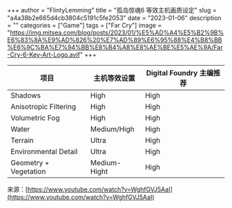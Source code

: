 +++
author = "FlintyLemming"
title = "孤岛惊魂6 等效主机画质设定"
slug = "a4a38b2e665d4cb3804c5191c5fe2053"
date = "2023-01-06"
description = ""
categories = ["Game"]
tags = ["Far Cry"]
image = "https://img.mitsea.com/blog/posts/2023/01/%E5%AD%A4%E5%B2%9B%E6%83%8A%E9%AD%826%20%E7%AD%89%E6%95%88%E4%B8%BB%E6%9C%BA%E7%94%BB%E8%B4%A8%E8%AE%BE%E5%AE%9A/Far-Cry-6-Key-Art-Logo.avif"
+++

| 项目 | 主机等效设置 | Digital Foundry 主编推荐 |
| --- | --- | --- |
| Shadows | High | High |
| Anisotropic Filtering | High | High |
| Volumetric Fog | High | High |
| Water | Medium/High | High |
| Terrain | Ultra | High |
| Environmental Detail | Ultra | High |
| Geometry + Vegetation | Medium-Hight | High |

来源：[https://www.youtube.com/watch?v=WghfGVJ5AaI](https://www.youtube.com/watch?v=WghfGVJ5AaI)
